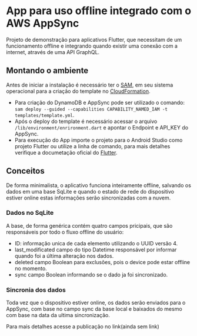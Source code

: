 
# App para uso offline integrado com o AWS AppSync   
Projeto de demonstração para aplicativos Flutter, que necessitam de um funcionamento offline e integrando quando existir uma conexão com a internet, através de uma API GraphQL.  
  
## Montando o ambiente
  
Antes de iniciar a instalação é necessário ter o [SAM](https://aws.amazon.com/pt/serverless/sam/), em seu sistema operacional para a criação do template no [CloudFormation](https://aws.amazon.com/pt/cloudformation/).
- Para criação do DynamoDB e AppSync pode ser utilizado o comando:  `sam deploy --guided --capabilities CAPABILITY_NAMED_IAM -t templates/template.yml`.
- Após o deploy do template é necessário acessar o arquivo `/lib/environment/enrironment.dart` e apontar o Endpoint e API_KEY do AppSync.
- Para execução do App importe o projeto para o Android Studio como projeto Flutter ou utilize a linha de comando, para mais detalhes verifique a documetação oficial do [Flutter](https://flutter.dev/docs/get-started/install).

## Conceitos
De forma minimalista, o aplicativo funciona inteiramente offline, salvando os dados em uma base SqLite e quando 
o estado de rede do dispositivo estiver online estas informações serão sincronizadas com a nuvem.

### Dados no SqLite
A base, de forma genérica contém quatro campos pricipais, que são responsáveis por todo o fluxo offline do usuário:
- ID: informação unica de cada elemento utilizando o UUID versão 4.
- last_modificated campo do tipo Datetime responsável por informar quando foi a última alteração nos dados.
- deleted campo Boolean para exclusões, pois o device pode estar offline no momento.
- sync campo Boolean informando se o dado ja foi sincronizado.

### Sincronia dos dados
Toda vez que o dispositivo estiver online, os dados serão enviados para o AppSync, com base no campo sync da base local e baixados do mesmo com base na data da ultima sincronização.

Para mais detalhes acesse a publicação no link(ainda sem link)